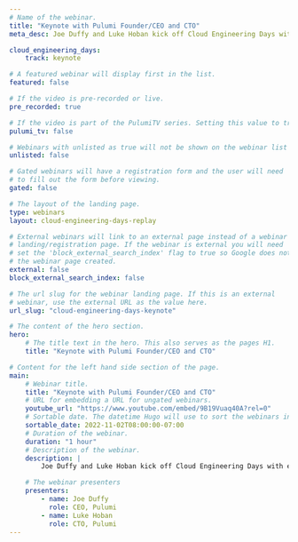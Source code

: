 ```yaml
---
# Name of the webinar.
title: "Keynote with Pulumi Founder/CEO and CTO"
meta_desc: Joe Duffy and Luke Hoban kick off Cloud Engineering Days with exciting new Pulumi announcements.

cloud_engineering_days:
    track: keynote

# A featured webinar will display first in the list.
featured: false

# If the video is pre-recorded or live.
pre_recorded: true

# If the video is part of the PulumiTV series. Setting this value to true will list the video in the "PulumiTV" section.
pulumi_tv: false

# Webinars with unlisted as true will not be shown on the webinar list
unlisted: false

# Gated webinars will have a registration form and the user will need
# to fill out the form before viewing.
gated: false

# The layout of the landing page.
type: webinars
layout: cloud-engineering-days-replay

# External webinars will link to an external page instead of a webinar
# landing/registration page. If the webinar is external you will need
# set the 'block_external_search_index' flag to true so Google does not index
# the webinar page created.
external: false
block_external_search_index: false

# The url slug for the webinar landing page. If this is an external
# webinar, use the external URL as the value here.
url_slug: "cloud-engineering-days-keynote"

# The content of the hero section.
hero:
    # The title text in the hero. This also serves as the pages H1.
    title: "Keynote with Pulumi Founder/CEO and CTO"

# Content for the left hand side section of the page.
main:
    # Webinar title.
    title: "Keynote with Pulumi Founder/CEO and CTO"
    # URL for embedding a URL for ungated webinars.
    youtube_url: "https://www.youtube.com/embed/9B19Vuaq40A?rel=0"
    # Sortable date. The datetime Hugo will use to sort the webinars in date order.
    sortable_date: 2022-11-02T08:00:00-07:00
    # Duration of the webinar.
    duration: "1 hour"
    # Description of the webinar.
    description: |
        Joe Duffy and Luke Hoban kick off Cloud Engineering Days with exciting new Pulumi announcements.

    # The webinar presenters
    presenters:
        - name: Joe Duffy
          role: CEO, Pulumi
        - name: Luke Hoban
          role: CTO, Pulumi
---
```

